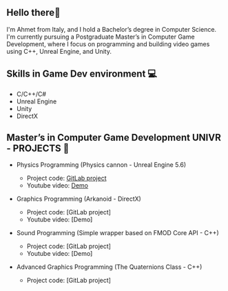 ## Hello there👋
I'm Ahmet from Italy, and I hold a Bachelor’s degree in Computer Science. I'm currently pursuing a Postgraduate Master’s in Computer Game Development, where I focus on programming and building video games using C++, Unreal Engine, and Unity.

## Skills in Game Dev environment 💻
- C/C++/C#
- Unreal Engine
- Unity
- DirectX

## Master’s in Computer Game Development UNIVR - PROJECTS 🧪
- Physics Programming (Physics cannon - Unreal Engine 5.6)
  - Project code: [GitLab project](https://gitlab.com/mastergamedev-vr/student-2425/physics-programming/ahmet_domi)
  - Youtube video: [Demo](https://youtu.be/Cqvgxpl3usk?si=59c4xuC7kS-Zt5lR)

- Graphics Programming (Arkanoid - DirectX)
  - Project code: [GitLab project]
  - Youtube video: [Demo]
 
- Sound Programming (Simple wrapper based on FMOD Core API - C++)
  - Project code: [GitLab project]
  - Youtube video: [Demo] 

- Advanced Graphics Programming (The Quaternions Class - C++)
  - Project code: [GitLab project]
